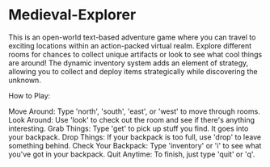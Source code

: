 # Medieval-Explorer

This is an open-world text-based adventure game where you can travel to exciting locations within an action-packed virtual realm. Explore different rooms for chances to collect unique artifacts or look to see what cool things are around! The dynamic inventory system adds an element of strategy, allowing you to collect and deploy items strategically while discovering the unknown.


How to Play:

Move Around: Type 'north', 'south', 'east', or 'west' to move through rooms.
Look Around: Use 'look' to check out the room and see if there's anything interesting.
Grab Things: Type 'get' to pick up stuff you find. It goes into your backpack.
Drop Things: If your backpack is too full, use 'drop' to leave something behind.
Check Your Backpack: Type 'inventory' or 'i' to see what you've got in your backpack.
Quit Anytime: To finish, just type 'quit' or 'q'.